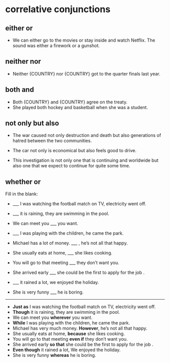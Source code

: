 # correlative conjunctions
## either or
- We can either go to the movies or stay inside and watch Netflix. The sound was either a firework or a gunshot.

## neither nor
- Neither {COUNTRY} nor {COUNTRY} got to the quarter finals last year.

## both and
- Both {COUNTRY}  and {COUNTRY}  agree on the treaty.
- She played both hockey and basketball when she was a student.

## not only but also
- The war caused not only destruction and death but also generations of hatred between the two communities.

- The car not only is economical but also feels good to drive.

- This investigation is not only one that is continuing and worldwide but also one that we expect to continue for quite some time.
## whether or


Fill in the blank:

- ___ I was watching the football match on TV, electricity went off.
- ___ it is raining, they are swimming in the pool.
 - We can meet you ___ you want.
  - ___ I was playing with the children, he came the park.
- Michael has a lot of money.  ___ , he’s not all that happy.

- She usually eats at home, ___ she likes cooking.
 - You will go to that meeting ___ they don’t want you.
  - She arrived early ___ she could be the first to apply for the job .
 - ___ it rained a lot, we enjoyed the holiday.
  - She is very funny ___ he is boring.


---

 - **Just as** I was watching the football match on TV, electricity went off.
  - **Though** it is raining, they are swimming in the pool.
  - We can meet you **wherever** you want.
  - **While** I was playing with the children, he came the park.
  - Michael has very much money. **However**, he’s not all that happy.
  - She usually eats at home, **because** she likes cooking.
  - You will go to that meeting **even if** they don’t want you.
  - She arrived early **so that** she could be the first to apply for the job .
  - **Even though** it rained a lot, We enjoyed the holiday.
  - She is very funny **whereas** he is boring.